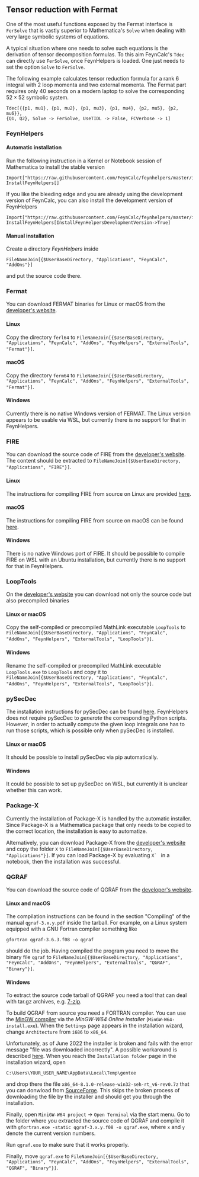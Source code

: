 ## Tensor reduction with Fermat

One of the most useful functions exposed by the Fermat interface is `FerSolve`
that is vastly superior to Mathematica's `Solve` when dealing with very large
symbolic systems of equations.

A typical situation where one needs to solve such equations is the derivation
of tensor decomposition formulas. To this aim FeynCalc's `Tdec` can directly
use `FerSolve`, once FeynHelpers is loaded. One just needs to set
the option `Solve` to `FerSolve`. 


The following example calculates tensor reduction formula for a rank 6 integral
with 2 loop momenta and two external momenta. The Fermat part requires only 40
seconds on a modern laptop to solve the corresponding $52 \times 52$ symbolic system.

```
Tdec[{{p1, mu1}, {p1, mu2}, {p1, mu3}, {p1, mu4}, {p2, mu5}, {p2, mu6}},
{Q1, Q2}, Solve -> FerSolve, UseTIDL -> False, FCVerbose -> 1]
```

### FeynHelpers

#### Automatic installation

Run the following instruction in a Kernel or Notebook session of Mathematica to install the stable version


```
Import["https://raw.githubusercontent.com/FeynCalc/feynhelpers/master/install.m"]
InstallFeynHelpers[]
```

If you like the bleeding edge and you are already using the development version of FeynCalc, you can also install the development version of FeynHelpers

```
Import["https://raw.githubusercontent.com/FeynCalc/feynhelpers/master/install.m"]
InstallFeynHelpers[InstallFeynHelpersDevelopmentVersion->True]
```


#### Manual installation

Create a directory _FeynHelpers_ inside

```
FileNameJoin[{$UserBaseDirectory, "Applications", "FeynCalc", "AddOns"}]
```

and put the source code there.

### Fermat

You can download FERMAT binaries for Linux or macOS from the [developer's website](https://home.bway.net/lewis/zip.html).

#### Linux

Copy the directory `ferl64` to `FileNameJoin[{$UserBaseDirectory, "Applications", "FeynCalc", "AddOns", "FeynHelpers", "ExternalTools", "Fermat"}]`.

#### macOS

Copy the directory `ferm64` to `FileNameJoin[{$UserBaseDirectory, "Applications", "FeynCalc", "AddOns", "FeynHelpers", "ExternalTools", "Fermat"}]`.

#### Windows

Currently there is no native Windows version of FERMAT. The Linux version appears to be usable via WSL, but currently there is no support for that in FeynHelpers.

### FIRE

You can download the source code of FIRE from the [developer's website](https://bitbucket.org/feynmanIntegrals/fire). The content should be extracted to `FileNameJoin[{$UserBaseDirectory, "Applications", "FIRE"}]`.

#### Linux

The instructions for compiling FIRE from source on Linux are provided [here](https://bitbucket.org/feynmanIntegrals/fire/src/master/README.md).

#### macOS

The instructions for compiling FIRE from source on macOS can be found [here](https://bitbucket.org/feynmanIntegrals/fire/issues/10/issue-of-the-installation-on-macos).

#### Windows

There is no native Windows port of FIRE. It should be possible to compile FIRE on WSL with an Ubuntu installation, but currently there is no support for that in FeynHelpers.


### LoopTools

On the [developer's website](http://www.feynarts.de/looptools/) you can download not only the source code but also precompiled binaries

#### Linux or macOS

Copy the self-compiled or precompiled MathLink executable `LoopTools`  to `FileNameJoin[{$UserBaseDirectory, "Applications", "FeynCalc", "AddOns", "FeynHelpers", "ExternalTools", "LoopTools"}]`.

#### Windows

Rename the self-compiled or precompiled MathLink executable `LoopTools.exe` to `LoopTools` and copy it to `FileNameJoin[{$UserBaseDirectory, "Applications", "FeynCalc", "AddOns", "FeynHelpers", "ExternalTools", "LoopTools"}]`.

### pySecDec

The installation instructions for pySecDec can be found [here](https://secdec.readthedocs.io/en/stable/installation.html#download-the-program-and-install). FeynHelpers
does not require pySecDec to _generate_ the corresponding Python scripts. However, in order to actually compute the given loop integrals one has to run those scripts, which is possible only when pySecDec is installed.

#### Linux or macOS

It should be possible to install pySecDec via pip automatically.

#### Windows

It could be possible to set up pySecDec on WSL, but currently it is unclear whether this can work.

### Package-X

Currently the installation of Package-X is handled by the automatic installer. Since Package-X is a Mathematica package that only needs
to be copied to the correct location, the installation is easy to automatize.

Alternatively, you can download Package-X from the [developer's website](https://packagex.hepforge.org/) and copy the folder `X` to `FileNameJoin[{$UserBaseDirectory, "Applications"}]`. If you can load Package-X by evaluating ``X` `` in a notebook, then the installation was successful.

### QGRAF

You can download the source code of QGRAF from the [developer's website](http://cfif.ist.utl.pt/~paulo/qgraf.html).

#### Linux and macOS

The compilation instructions can be found in the section "Compiling" of the manual `qgraf-3.x.y.pdf` inside the tarball. For example,
on a Linux system equipped with a GNU Fortran compiler something like
```
gfortran qgraf-3.6.3.f08 -o qgraf
```
should do the job. Having compiled the program you need to move the binary file `qgraf` to `FileNameJoin[{$UserBaseDirectory, "Applications", "FeynCalc", "AddOns", "FeynHelpers", "ExternalTools", "QGRAF", "Binary"}]`.

#### Windows

To extract the source code tarball of QGRAF you need a tool that can deal with tar.gz archives, e.g.
[7-zip](https://www.7-zip.org/).

To build QGRAF from source you need a FORTRAN compiler. You can use the [MinGW compiler](https://sourceforge.net/projects/mingw-w64/files/mingw-w64) via the _MinGW-W64 Online Installer_ (`MinGW-W64-install.exe`). When the `Settings` page appears in the installation wizard, change `Architecture` from `i686` to `x86_64`.

Unfortunately, as of June 2022 the installer is broken and fails with the error message "file was downloaded incorrectly". A possible workaround is described [here](https://sourceforge.net/p/mingw-w64/support-requests/125/). When you reach the `Installation folder` page in the installation wizard, open 

````
C:\Users\YOUR_USER_NAME\AppData\Local\Temp\gentee
````

and drop there the file `x86_64-8.1.0-release-win32-seh-rt_v6-rev0.7z` that you can donwload from [SourceForge](https://sourceforge.net/projects/mingw-w64/files/Toolchains%20targetting%20Win64/Personal%20Builds/mingw-builds/8.1.0/threads-posix/seh/x86_64-8.1.0-release-posix-seh-rt_v6-rev0.7z). This skips the broken process of downloading the file by the installer and should get you through the installation.

Finally, open `MiniGW-W64 project` -> `Open Terminal` via the start menu. Go to the folder where you extracted the source code of QGRAF and compile it with `gfortran.exe -static qgraf-3.x.y.f08 -o qgraf.exe`, where `x` and `y` denote the current version numbers.

Run `qgraf.exe` to make sure that it works properly.

Finally, move `qgraf.exe` to `FileNameJoin[{$UserBaseDirectory, "Applications", "FeynCalc", "AddOns", "FeynHelpers", "ExternalTools", "QGRAF", "Binary"}]`.




